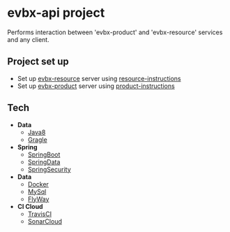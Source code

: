 
# evbx-api project
Performs interaction between 'evbx-product' and 'evbx-resource' services and any client.
## Project set up
* Set up [evbx-resource](https://github.com/klindziukp/evbx-product) server using [resource-instructions](https://github.com/klindziukp/evbx-resource/blob/master/README.md)
* Set up [evbx-product](https://github.com/klindziukp/evbx-product) server using [product-instructions](https://github.com/klindziukp/evbx-product/blob/master/README.md)
## Tech
* **Data**
    * [Java8](https://www.oracle.com/java/technologies/javase-jre8-downloads.html/)
    * [Gragle](https://gradle.org/)
* **Spring**
    * [SpringBoot](https://spring.io/projects/spring-boot)
    * [SpringData](https://spring.io/projects/spring-data-jpa)
    * [SpringSecurity](https://spring.io/projects/spring-security)
* **Data**
    * [Docker](https://www.docker.com/)
    * [MySql](https://www.mysql.com/)
    * [FlyWay](https://flywaydb.org/)
* **CI Cloud**
    * [TravisCI](https://travis-ci.org/)
    * [SonarCloud](https://sonarcloud.io/)
    
